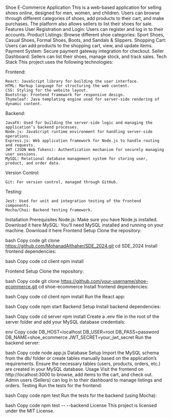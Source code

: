 Shoe E-Commerce Application
This is a web-based application for selling shoes online, designed for men, women, and children. Users can browse through different categories of shoes, add products to their cart, and make purchases. The platform also allows sellers to list their shoes for sale.
Features
  User Registration and Login: Users can register and log in to their accounts.
  Product Listings: Browse different shoe categories: Sport Shoes, Casual Shoes, Formal Shoes, Boots, and Sandals & Slippers.
  Shopping Cart: Users can add products to the shopping cart, view, and update items.
  Payment System: Secure payment gateway integration for checkout.
  Seller Dashboard: Sellers can list their shoes, manage stock, and track sales.
Tech Stack
  This project uses the following technologies:
  
  Frontend:
  
    React: JavaScript library for building the user interface.
    HTML: Markup language for structuring the web content.
    CSS: Styling for the website layout.
    Bootstrap: Frontend framework for responsive design.
    Thymeleaf: Java templating engine used for server-side rendering of dynamic content.
  Backend:
  
    JavaFX: Used for building the server-side logic and managing the application’s backend processes.
    Node.js: JavaScript runtime environment for handling server-side operations.
    Express.js: Web application framework for Node.js to handle routing and requests.
    JWT (JSON Web Tokens): Authentication mechanism for securely managing user sessions.
    MySQL: Relational database management system for storing user, product, and order data.
  Version Control:

    Git: For version control, managed through GitHub.
  Testing:

    Jest: Used for unit and integration testing of the frontend components.
    Mocha/Chai: Backend testing framework.

Installation
  Prerequisites
    Node.js: Make sure you have Node.js installed. Download it here
    MySQL: You’ll need MySQL installed and running on your machine. Download it here
Frontend Setup
  Clone the repository:
  
  bash
  Copy code
  git clone https://github.com/MohanadAlthaher/SDE_2024.git
  cd SDE_2024
  Install frontend dependencies:
  
  bash
  Copy code
  cd client
  npm install

  Frontend Setup
Clone the repository:

bash
Copy code
git clone https://github.com/your-username/shoe-ecommerce.git
cd shoe-ecommerce
Install frontend dependencies:

bash
Copy code
cd client
npm install
Run the React app:

bash
Copy code
npm start
Backend Setup
Install backend dependencies:

bash
Copy code
cd server
npm install
Create a .env file in the root of the server folder and add your MySQL database credentials:

env
Copy code
DB_HOST=localhost
DB_USER=root
DB_PASS=password
DB_NAME=shoe_ecommerce
JWT_SECRET=your_jwt_secret
Run the backend server:

bash
Copy code
node app.js
Database Setup
Import the MySQL schema from the db/ folder or create tables manually based on the application’s requirements.
Ensure the necessary tables (users, products, orders, etc.) are created in your MySQL database.
Usage
Visit the frontend on http://localhost:3000 to browse, add items to the cart, and check out.
Admin users (Sellers) can log in to their dashboard to manage listings and orders.
Testing
Run the tests for the frontend:

bash
Copy code
npm test
Run the tests for the backend (using Mocha):

bash
Copy code
npm test -- --backend
License
This project is licensed under the MIT License.


